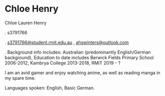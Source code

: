 # Chloe Henry
<p>Chloe Lauren Henry</p>
<p>. s3791766</p>
<p>. <a href="mailto:s3791766@student.rmit.edu.au">s3791766@student.rmit.edu.au</a> , <a href="mailto:ahswinters@outlook.com">ahswinters@outlook.com</a></p>
<p>. Background info includes: Australian (predominantly English/German background), Education to date includes Berwick Fields Primary School 2006-2012, Kambrya College 2013-2018, RMIT 2019 - ?</p>
<p>I am an avid gamer and enjoy watching anime, as well as reading manga in my spare time.</p>
<p>Languages spoken: English, Basic German.</p>

